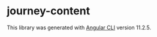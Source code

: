 # journey-content

This library was generated with [Angular CLI](https://github.com/angular/angular-cli) version 11.2.5.
